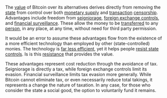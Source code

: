 The [value](Glossary#value) of Bitcoin over its alternatives derives directly from removing the [state](Glossary#state) from control over both [monetary supply](Glossary#subsidy) and [transaction](Glossary#transaction) [censorship](Glossary#censorship). Advantages include freedom from [seigniorage](https://en.m.wikipedia.org/wiki/Seigniorage), [foreign exchange controls](https://en.m.wikipedia.org/wiki/Foreign_exchange_controls), and [financial surveillance](https://en.m.wikipedia.org/wiki/Know_your_customer). These allow the money to be [transferred](Glossary#transfer) to any [person](Glossary#person), in any place, at any time, without need for third party permission.

It would be an error to assume these advantages flow from the existence of a more efficient technology than employed by other (state-controlled) monies. The technology is [far less efficient](Scalability-Property), yet it helps people [resist state controls](Risk-Sharing-Principle). Is is this [resistance](Axiom-of-Resistance) that provides the value.

These advantages represent cost reduction through the avoidance of tax. Seigniorage is directly a tax, while foreign exchange controls limit its evasion. Financial surveillance limits tax evasion more generally. While Bitcoin cannot eliminate tax, or even necessarily reduce total takings, it represents a change the nature of taxation. In any case, for those who consider the state a social good, the option to voluntarily fund it remains.